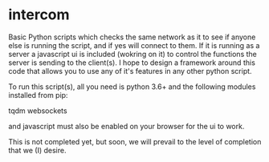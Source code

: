 # intercom
Basic Python scripts which checks the same network as it to see if anyone else is running the script, and if yes will connect to them. If it is running as a server a javascript ui is included (wokring on it) to control the functions the server is sending to the client(s).
I hope to design a framework around this code that allows you to use any of it's features in any other python script.

To run this script(s), all you need is python 3.6+ and the following modules installed from pip:

tqdm
websockets






and javascript must also be enabled on your browser for the ui to work.

This is not completed yet, but soon, we will prevail to the level of completion that we (I) desire.
